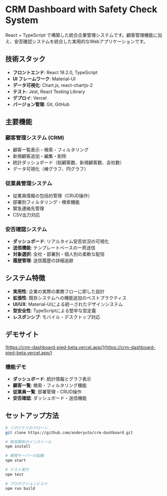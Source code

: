 # CRM Dashboard with Safety Check System

React + TypeScript で構築した統合企業管理システムです。顧客管理機能に加え、安否確認システムを統合した実用的なWebアプリケーションです。

## 技術スタック

- **フロントエンド**: React 18.2.0, TypeScript
- **UI フレームワーク**: Material-UI
- **データ可視化**: Chart.js, react-chartjs-2
- **テスト**: Jest, React Testing Library
- **デプロイ**: Vercel
- **バージョン管理**: Git, GitHub

## 主要機能

### 顧客管理システム (CRM)
- 顧客一覧表示・検索・フィルタリング
- 新規顧客追加・編集・削除
- 統計ダッシュボード（総顧客数、新規顧客数、会社数）
- データ可視化（棒グラフ、円グラフ）

### 従業員管理システム
- 従業員情報の包括的管理（CRUD操作）
- 部署別フィルタリング・検索機能
- 緊急連絡先管理
- CSV出力対応

### 安否確認システム
- **ダッシュボード**: リアルタイム安否状況の可視化
- **送信機能**: テンプレートベースの一斉送信
- **対象選択**: 全社・部署別・個人別の柔軟な配信
- **履歴管理**: 送信履歴の詳細追跡

## システム特徴

- **実用性**: 企業の実際の業務フローに即した設計
- **拡張性**: 既存システムへの機能追加のベストプラクティス
- **UI/UX**: Material-UIによる統一されたデザインシステム
- **型安全性**: TypeScriptによる堅牢な型定義
- **レスポンシブ**: モバイル・デスクトップ対応

## デモサイト

[https://crm-dashboard-pied-beta.vercel.app/](https://crm-dashboard-pied-beta.vercel.app/)

### 機能デモ
- **ダッシュボード**: 統計情報とグラフ表示
- **顧客一覧**: 検索・フィルタリング機能
- **従業員一覧**: 部署管理・CRUD操作
- **安否確認**: ダッシュボード・送信機能

## セットアップ方法
```bash
# リポジトリのクローン
git clone https://github.com/andoryuto/crm-dashboard.git

# 依存関係のインストール
npm install

# 開発サーバーの起動
npm start

# テスト実行
npm test

# プロダクションビルド
npm run build